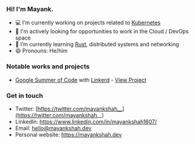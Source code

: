 ### Hi! I'm Mayank.

- :computer: I’m currently working on projects related to [Kubernetes](https://kubernetes.io/)
- 🔭 I'm actively looking for opportunities to work in the Cloud / DevOps space
- 🌱 I’m currently learning [Rust](https://www.rust-lang.org/), distributed systems and networking
- 😄 Pronouns: He/him

### Notable works and projects

- [Google Summer of Code](https://summerofcode.withgoogle.com/) with [Linkerd](https://github.com/linkerd) - [View Project](https://github.com/mayankshah1607/gsoc20-linkerd)

### Get in touch

- Twitter: [https://twitter.com/mayankshah__](https://twitter.com/mayankshah__)
- LinkedIn: https://www.linkedin.com/in/mayankshah1607/
- Email: hello@mayankshah.dev
- Personal website: https://mayankshah.dev
